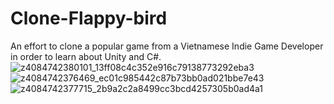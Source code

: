 # Clone-Flappy-bird
An effort to clone a popular game from a Vietnamese Indie Game Developer in order to learn about Unity and C#.
![z4084742380101_13ff08c4c352e916c79138773292eba3](https://user-images.githubusercontent.com/104303855/216779356-0e0315a6-0993-4ed5-a46e-c4f4eb717ab1.jpg)
![z4084742376469_ec01c985442c87b73bb0ad021bbe7e43](https://user-images.githubusercontent.com/104303855/216779360-26bd9923-7978-4598-b655-f14fad27c671.jpg)
![z4084742377715_2b9a2c2a8499cc3bcd4257305b0ad4a1](https://user-images.githubusercontent.com/104303855/216779361-7362f69b-c164-473b-adb8-1a4dc7d0741e.jpg)
